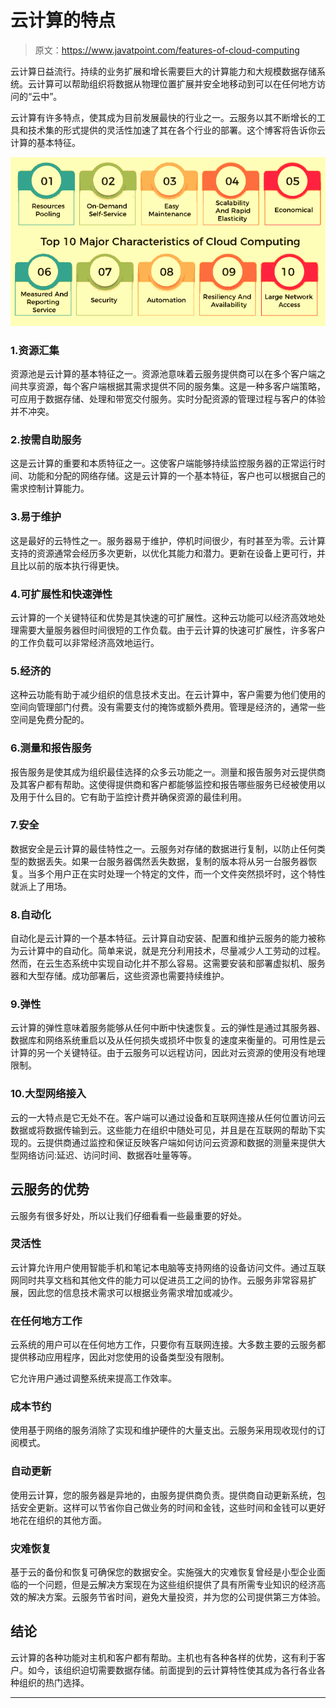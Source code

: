 # 云计算的特点

> 原文：<https://www.javatpoint.com/features-of-cloud-computing>

云计算日益流行。持续的业务扩展和增长需要巨大的计算能力和大规模数据存储系统。云计算可以帮助组织将数据从物理位置扩展并安全地移动到可以在任何地方访问的“云中”。

云计算有许多特点，使其成为目前发展最快的行业之一。云服务以其不断增长的工具和技术集的形式提供的灵活性加速了其在各个行业的部署。这个博客将告诉你云计算的基本特征。

![Features of Cloud Computing](img/86a5ca10362436f56349ae1ea4a804a0.png)

### 1.资源汇集

资源池是云计算的基本特征之一。资源池意味着云服务提供商可以在多个客户端之间共享资源，每个客户端根据其需求提供不同的服务集。这是一种多客户端策略，可应用于数据存储、处理和带宽交付服务。实时分配资源的管理过程与客户的体验并不冲突。

### 2.按需自助服务

这是云计算的重要和本质特征之一。这使客户端能够持续监控服务器的正常运行时间、功能和分配的网络存储。这是云计算的一个基本特征，客户也可以根据自己的需求控制计算能力。

### 3.易于维护

这是最好的云特性之一。服务器易于维护，停机时间很少，有时甚至为零。云计算支持的资源通常会经历多次更新，以优化其能力和潜力。更新在设备上更可行，并且比以前的版本执行得更快。

### 4.可扩展性和快速弹性

云计算的一个关键特征和优势是其快速的可扩展性。这种云功能可以经济高效地处理需要大量服务器但时间很短的工作负载。由于云计算的快速可扩展性，许多客户的工作负载可以非常经济高效地运行。

### 5.经济的

这种云功能有助于减少组织的信息技术支出。在云计算中，客户需要为他们使用的空间向管理部门付费。没有需要支付的掩饰或额外费用。管理是经济的，通常一些空间是免费分配的。

### 6.测量和报告服务

报告服务是使其成为组织最佳选择的众多云功能之一。测量和报告服务对云提供商及其客户都有帮助。这使得提供商和客户都能够监控和报告哪些服务已经被使用以及用于什么目的。它有助于监控计费并确保资源的最佳利用。

### 7.安全

数据安全是云计算的最佳特性之一。云服务对存储的数据进行复制，以防止任何类型的数据丢失。如果一台服务器偶然丢失数据，复制的版本将从另一台服务器恢复。当多个用户正在实时处理一个特定的文件，而一个文件突然损坏时，这个特性就派上了用场。

### 8.自动化

自动化是云计算的一个基本特征。云计算自动安装、配置和维护云服务的能力被称为云计算中的自动化。简单来说，就是充分利用技术，尽量减少人工劳动的过程。然而，在云生态系统中实现自动化并不那么容易。这需要安装和部署虚拟机、服务器和大型存储。成功部署后，这些资源也需要持续维护。

### 9.弹性

云计算的弹性意味着服务能够从任何中断中快速恢复。云的弹性是通过其服务器、数据库和网络系统重启以及从任何损失或损坏中恢复的速度来衡量的。可用性是云计算的另一个关键特征。由于云服务可以远程访问，因此对云资源的使用没有地理限制。

### 10.大型网络接入

云的一大特点是它无处不在。客户端可以通过设备和互联网连接从任何位置访问云数据或将数据传输到云。这些能力在组织中随处可见，并且是在互联网的帮助下实现的。云提供商通过监控和保证反映客户端如何访问云资源和数据的测量来提供大型网络访问:延迟、访问时间、数据吞吐量等等。

## 云服务的优势

云服务有很多好处，所以让我们仔细看看一些最重要的好处。

### 灵活性

云计算允许用户使用智能手机和笔记本电脑等支持网络的设备访问文件。通过互联网同时共享文档和其他文件的能力可以促进员工之间的协作。云服务非常容易扩展，因此您的信息技术需求可以根据业务需求增加或减少。

### 在任何地方工作

云系统的用户可以在任何地方工作，只要你有互联网连接。大多数主要的云服务都提供移动应用程序，因此对您使用的设备类型没有限制。

它允许用户通过调整系统来提高工作效率。

### 成本节约

使用基于网络的服务消除了实现和维护硬件的大量支出。云服务采用现收现付的订阅模式。

### 自动更新

使用云计算，您的服务器是异地的，由服务提供商负责。提供商自动更新系统，包括安全更新。这样可以节省你自己做业务的时间和金钱，这些时间和金钱可以更好地花在组织的其他方面。

### 灾难恢复

基于云的备份和恢复可确保您的数据安全。实施强大的灾难恢复曾经是小型企业面临的一个问题，但是云解决方案现在为这些组织提供了具有所需专业知识的经济高效的解决方案。云服务节省时间，避免大量投资，并为您的公司提供第三方体验。

## 结论

云计算的各种功能对主机和客户都有帮助。主机也有各种各样的优势，这有利于客户。如今，该组织迫切需要数据存储。前面提到的云计算特性使其成为各行各业各种组织的热门选择。

* * *